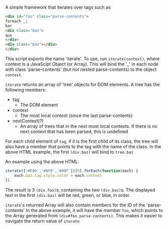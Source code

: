 A simple framework that iterates over tags such as
```html
<div id="foo" class="parse-contents">
foreach _;
bar
<div class="baz">
qux
</div>
<div class="baz"></div>
</div>
```

This script exports the name 'iterate'.
To use, run `iterate(context)`, where context is a JavaScipt Object (or Array).
This will bind the '\_' in each node with class 'parse-contents' (but not nested
parse-contents) to the object `context`.

`iterate` returns an array of 'tree' objects for DOM elements. A tree has the
following members:

* tag
	* The DOM element
* context
	* The most local context (since the last parse-contents)
* nextContext(?)
	* An array of trees that in the next most local contexts.
	  If there is no next context that has been parsed, this
	  is undefined

For each child element of `tag`, if it is the first child of its class, the tree will
also have a member that points to the tag with the name of the class. In the above HTML
example, the first `(div.baz)` will bind to `tree.baz`

An example using the above HTML:
```javascript
iterate(['#F00','#0F0','#00F'])[0].forEach(function(each) {
	each.baz.tag.style.color = each.context
})
```
The result is 3 `(div.foo)`s, containing the two `(div.baz)`s. The displayed text
in the first `(div.baz)` will be red, green, or blue, in order.

`iterate`'s returned Array will also contain members for the ID of the 'parse-contents'
In the above example, it will have the member `foo`, which points to the Array generated
from `(div#foo.parse-contents)`. This makes it easier to navigate the return value of
`iterate`
